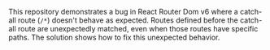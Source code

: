 This repository demonstrates a bug in React Router Dom v6 where a catch-all route (`/*`) doesn't behave as expected.  Routes defined before the catch-all route are unexpectedly matched, even when those routes have specific paths. The solution shows how to fix this unexpected behavior.